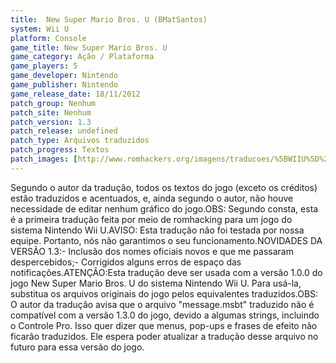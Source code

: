 ```yaml
---
title:  New Super Mario Bros. U (BMatSantos)
system: Wii U
platform: Console
game_title: New Super Mario Bros. U
game_category: Ação / Plataforma
game_players: 5
game_developer: Nintendo
game_publisher: Nintendo
game_release_date: 18/11/2012
patch_group: Nenhum
patch_site: Nenhum
patch_version: 1.3
patch_release: undefined
patch_type: Arquivos traduzidos
patch_progress: Textos
patch_images: [http://www.romhackers.org/imagens/traducoes/%5BWIIU%5D%20New%20Super%20Mario%20Bros.%20U%20-%20BMatSantos%20-%201.jpg,http://www.romhackers.org/imagens/traducoes/%5BWIIU%5D%20New%20Super%20Mario%20Bros.%20U%20-%20BMatSantos%20-%202.jpg,http://www.romhackers.org/imagens/traducoes/%5BWIIU%5D%20New%20Super%20Mario%20Bros.%20U%20-%20BMatSantos%20-%203.jpg]
---
```

Segundo o autor da tradução, todos os textos do jogo (exceto os créditos) estão traduzidos e acentuados, e, ainda segundo o autor, não houve necessidade de editar nenhum gráfico do jogo.OBS: Segundo consta, esta é a primeira tradução feita por meio de romhacking para um jogo do sistema Nintendo Wii U.AVISO: Esta tradução não foi testada por nossa equipe. Portanto, nós não garantimos o seu funcionamento.NOVIDADES DA VERSÃO 1.3:- Inclusão dos nomes oficiais novos e que me passaram despercebidos;- Corrigidos alguns erros de espaço das notificações.ATENÇÃO:Esta tradução deve ser usada com a versão 1.0.0 do jogo New Super Mario Bros. U do sistema Nintendo Wii U. Para usá-la, substitua os arquivos originais do jogo pelos equivalentes traduzidos.OBS: O autor da tradução avisa que o arquivo "message.msbt" traduzido não é compatível com a versão 1.3.0 do jogo, devido a algumas strings, incluindo o Controle Pro. Isso quer dizer que menus, pop-ups e frases de efeito não ficarão traduzidos. Ele espera poder atualizar a tradução desse arquivo no futuro para essa versão do jogo.